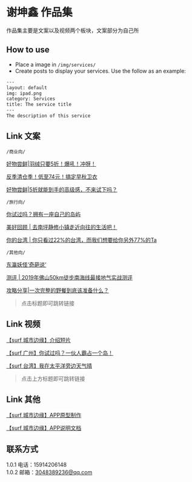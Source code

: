 # 谢坤鑫 作品集

作品集主要是文案以及视频两个板块，文案部分为自己所

## How to use
 - Place a image in `/img/services/`
 - Create posts to display your services. Use the follow as an example:

```txt
---
layout: default
img: ipad.png
category: Services
title: The service title
---
The description of this service
```

## Link 文案

`/商业向/`
 
[好物尝鲜|羽绒只要5折！爆吼！冲呀！  ](https://mp.weixin.qq.com/s/EHw1VU6HFfFS1NZdCJxdUg ) 

[反季清仓季！低至74元！搞定早秋卫衣](https://mp.weixin.qq.com/s/EHw1VU6HFfFS1NZdCJxdUg ) 

[好物尝鲜|5折就能到手的高级感，不来试下吗？](https://mp.weixin.qq.com/s/HoLg0lMcuNV6u-m8QAoEmg ) 

`/旅行向/`  

[你试过吗？拥有一座自己的岛屿 ](https://mp.weixin.qq.com/s/KBI22scOsxCdoUca8orX4w  )     

[美好回顾 | 去南坪静修小镇走近向往的生活吧！ ](https://mp.weixin.qq.com/s/PYn-2C10SAQ6I8jeec6JXQ  ) 

[你的台湾 | 你只看过22%的台湾，而我们想要给你另外77%的Ta ](https://mp.weixin.qq.com/s/At9pWn3mAmFnZE96LtFDYQ ) 


`/其他向/`  

[东瀛妖怪‘奇葩说’  ](https://mp.weixin.qq.com/s/Fv47IRTZ0c1RbcD4d1SBrg )     

[测评 | 2019年佛山50km徒步南海线最接地气实战测评 ](https://mp.weixin.qq.com/s/VFZK1Bxj2YDjwFFsvKeshQ) 

[攻略分享|一次完整的野餐到底该准备什么？](https://mp.weixin.qq.com/s/EHw1VU6HFfFS1NZdCJxdUg) 

> 点击标题即可跳转链接  

## Link 视频

[【surf 城市边缘】介绍短片 ](https://www.bilibili.com/video/av95118528 )

[【surf 广州】你试过吗？一伙人霸占一个岛！](https://www.bilibili.com/video/av95119632) 

[【surf 台湾】我在太平洋旁边天气晴](https://mp.weixin.qq.com/s/EHw1VU6HFfFS1NZdCJxdUg)  

> 点击上方标题即可跳转链接  
 

## Link 其他

[【surf 城市边缘】APP原型制作   ](http://xiekunxin.gitee.io/app_team  )

[【surf 城市边缘】APP说明文档   ](https://gitee.com/xiekunxin/APP_team/wikis  )

## 联系方式
1.0.1  电话：15914206148  
1.0.2  邮箱：3048389236@qq.com
